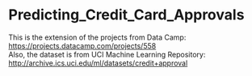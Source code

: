 # Predicting_Credit_Card_Approvals

This is the extension of the projects from Data Camp: https://projects.datacamp.com/projects/558  
Also, the dataset is from UCI Machine Learning Repository: http://archive.ics.uci.edu/ml/datasets/credit+approval


